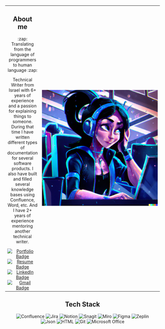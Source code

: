 <table align="center" border="0">
<tbody>
 <tr>
  <td  align="center">
   <h2>About me</h2>
   <p>:zap: Translating from the language of programmers to human language :zap:</p>
   <p>Technical Writer from Israel with 6+ years of experience and a passion for explaining things to someone. During that time I have written different types of documentation for several software products. I also have built and filled several knowledge bases using Confluence, Word, etc. And I have 2+ years of experience mentoring another technical writer.</p>
    <div id="badges" align="center">
    <a href="https://github.com/Eugeniia-Fedorova/Portfolio">
      <img src="https://img.shields.io/badge/Portfolio-blueviolet?style=for-the-badge" alt="Portfolio Badge"/>
    </a>
    <a href="https://docs.google.com/document/d/1jnecALWWYR4M306CL-3bhmT47gg7dlqcjxWaHsre76c/edit?usp=sharing">
      <img src="https://img.shields.io/badge/Resume-blueviolet?style=for-the-badge" alt="Resume Badge"/>
    </a>
    </div>
    <div id="badges" align="center">
    <a href="https://www.linkedin.com/in/eugeniia-fedorova/">
      <img src="https://img.shields.io/badge/LinkedIn-0A66C2?style=for-the-badge&logo=linkedin&logoColor=white" alt="LinkedIn Badge"/>
    </a>
    <a href="mailto:eugeniia.fedorova@gmail.com">
      <img src="https://img.shields.io/badge/Gmail-EA4335?logo=Gmail&logoColor=white&style=for-the-badge" alt="Gmail Badge"/>
    </a>
  </div>
  </td>
  <td width="400" higth="400" align="center">
   <img src="https://github.com/Eugeniia-Fedorova/Eugeniia-Fedorova/blob/main/profile_picture.png" alt="DALLE"/>
  </td>
 </tr>
</tbody>
</table>

<div id="tools" align="center">
<h2>Tech Stack</h2>
</div>
<div id="py-badges" align="center">
  <a>
      <img src="https://img.shields.io/badge/confluence-172B4D?style=for-the-badge&logo=confluence&logoColor=white" alt="Сonfluence"/>
  </a>
  <a>
      <img src="https://img.shields.io/badge/Jira-0052CC?style=for-the-badge&logo=Jira&logoColor=white" alt="Jira"/>
  </a>
  <a>
      <img src="https://img.shields.io/badge/notion-000000?style=for-the-badge&logo=notion&logoColor=white" alt="Notion"/>
  </a>
  <a>
      <img src="https://img.shields.io/badge/snagit-508CC3?style=for-the-badge" alt="Snagit"/>
  </a>
  <a>
      <img src="https://img.shields.io/badge/miro-050038?style=for-the-badge&logo=miro&logoColor=white" alt="Miro"/>
  </a>
  <a>
      <img src="https://img.shields.io/badge/figma-F24E1E?style=for-the-badge&logo=figma&logoColor=white" alt="Figma"/>
  </a>
  <a>
      <img src="https://img.shields.io/badge/Zeplin-FFBE22?style=for-the-badge" alt="Zeplin"/>
  </a>
 </div>
 <div id="py-badges" align="center">
  <a>
      <img src="https://img.shields.io/badge/json-000000?style=for-the-badge&logo=json&logoColor=white" alt="Json"/>
  </a>
  <a>
      <img src="https://img.shields.io/badge/html5-E34F26?style=for-the-badge&logo=html5&logoColor=white" alt="HTML"/>
  </a>
  <a>
      <img src="https://img.shields.io/badge/git-F05032?style=for-the-badge&logo=git&logoColor=white" alt="Git"/>
  </a>
  <a>
      <img src="https://img.shields.io/badge/microsoft_office-D83B01?style=for-the-badge&logo=microsoftoffice&logoColor=white" alt="Microsoft Office"/>
  </a>
</div>
<!--
**Eugeniia-Fedorova/Eugeniia-Fedorova** is a ✨ _special_ ✨ repository because its `README.md` (this file) appears on your GitHub profile.

Here are some ideas to get you started:

- 🔭 I’m currently working on ...
- 🌱 I’m currently learning ...
- 👯 I’m looking to collaborate on ...
- 🤔 I’m looking for help with ...
- 💬 Ask me about ...
- 📫 How to reach me: ...
- 😄 Pronouns: ...
- ⚡ Fun fact: ...
-->
